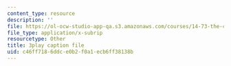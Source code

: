 ```yaml
---
content_type: resource
description: ''
file: https://ol-ocw-studio-app-qa.s3.amazonaws.com/courses/14-73-the-challenge-of-world-poverty-spring-2011/c46ff7186ddce0b2f0a1ecb6ff38138b_Yh6r3I821ng.srt
file_type: application/x-subrip
resourcetype: Other
title: 3play caption file
uid: c46ff718-6ddc-e0b2-f0a1-ecb6ff38138b
---
```

